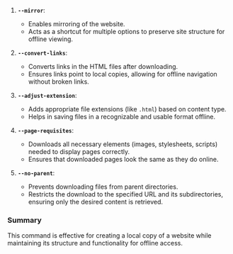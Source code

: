 
1. **`--mirror`**: 
   - Enables mirroring of the website.
   - Acts as a shortcut for multiple options to preserve site structure for offline viewing.

2. **`--convert-links`**: 
   - Converts links in the HTML files after downloading.
   - Ensures links point to local copies, allowing for offline navigation without broken links.

3. **`--adjust-extension`**: 
   - Adds appropriate file extensions (like `.html`) based on content type.
   - Helps in saving files in a recognizable and usable format offline.

4. **`--page-requisites`**: 
   - Downloads all necessary elements (images, stylesheets, scripts) needed to display pages correctly.
   - Ensures that downloaded pages look the same as they do online.

5. **`--no-parent`**: 
   - Prevents downloading files from parent directories.
   - Restricts the download to the specified URL and its subdirectories, ensuring only the desired content is retrieved.

### Summary
This command is effective for creating a local copy of a website while maintaining its structure and functionality for offline access.

